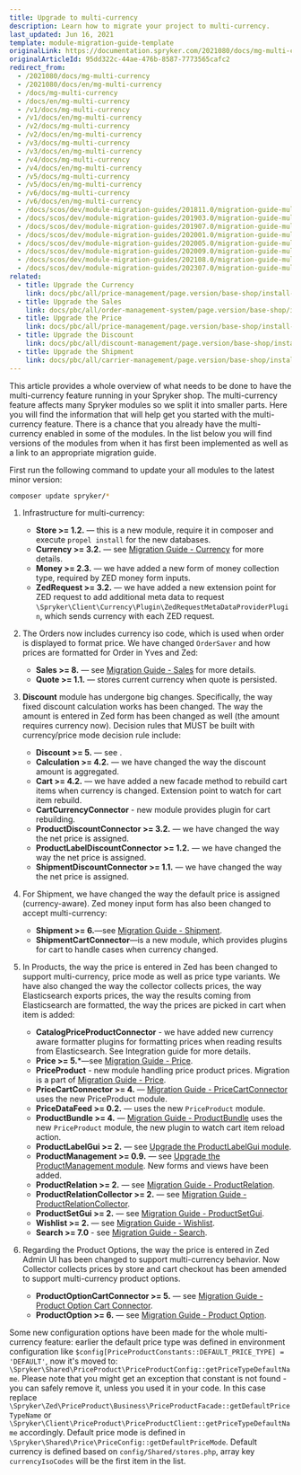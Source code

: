 ```yaml
---
title: Upgrade to multi-currency
description: Learn how to migrate your project to multi-currency.
last_updated: Jun 16, 2021
template: module-migration-guide-template
originalLink: https://documentation.spryker.com/2021080/docs/mg-multi-currency
originalArticleId: 95dd322c-44ae-476b-8587-7773565cafc2
redirect_from:
  - /2021080/docs/mg-multi-currency
  - /2021080/docs/en/mg-multi-currency
  - /docs/mg-multi-currency
  - /docs/en/mg-multi-currency
  - /v1/docs/mg-multi-currency
  - /v1/docs/en/mg-multi-currency
  - /v2/docs/mg-multi-currency
  - /v2/docs/en/mg-multi-currency
  - /v3/docs/mg-multi-currency
  - /v3/docs/en/mg-multi-currency
  - /v4/docs/mg-multi-currency
  - /v4/docs/en/mg-multi-currency
  - /v5/docs/mg-multi-currency
  - /v5/docs/en/mg-multi-currency
  - /v6/docs/mg-multi-currency
  - /v6/docs/en/mg-multi-currency
  - /docs/scos/dev/module-migration-guides/201811.0/migration-guide-multi-currency.html
  - /docs/scos/dev/module-migration-guides/201903.0/migration-guide-multi-currency.html
  - /docs/scos/dev/module-migration-guides/201907.0/migration-guide-multi-currency.html
  - /docs/scos/dev/module-migration-guides/202001.0/migration-guide-multi-currency.html
  - /docs/scos/dev/module-migration-guides/202005.0/migration-guide-multi-currency.html
  - /docs/scos/dev/module-migration-guides/202009.0/migration-guide-multi-currency.html
  - /docs/scos/dev/module-migration-guides/202108.0/migration-guide-multi-currency.html
  - /docs/scos/dev/module-migration-guides/202307.0/migration-guide-multi-currency.html  
related:
  - title: Upgrade the Currency
    link: docs/pbc/all/price-management/page.version/base-shop/install-and-upgrade/upgrade-modules/upgrade-the-currency-module.html
  - title: Upgrade the Sales
    link: docs/pbc/all/order-management-system/page.version/base-shop/install-and-upgrade/upgrade-modules/upgrade-the-sales-module.html
  - title: Upgrade the Price
    link: docs/pbc/all/price-management/page.version/base-shop/install-and-upgrade/upgrade-modules/upgrade-the-price-module.html
  - title: Upgrade the Discount
    link: docs/pbc/all/discount-management/page.version/base-shop/install-and-upgrade/upgrade-modules/upgrade-the-discount-module.html
  - title: Upgrade the Shipment
    link: docs/pbc/all/carrier-management/page.version/base-shop/install-and-upgrade/upgrade-modules/upgrade-the-shipment-module.html
---
```


This article provides a whole overview of what needs to be done to have the multi-currency feature running in your Spryker shop. The multi-currency feature affects many Spryker modules so we split it into smaller parts. Here you will find the information that will help get you started with the multi-currency feature.
There is a chance that you already have the multi-currency enabled in some of the modules. In the list below you will find versions of the modules from when it has first been implemented as well as a link to an appropriate migration guide.

First run the following command to update your all modules to the latest minor version:

```bash
composer update spryker/*
```

1. Infrastructure for multi-currency:

   * **Store >= 1.2.** — this is a new module, require it in composer and execute `propel install` for the new databases.
   * **Currency >= 3.2.** — see [Migration Guide - Currency](/docs/pbc/all/price-management/{{site.version}}/base-shop/install-and-upgrade/upgrade-modules/upgrade-the-currency-module.html) for more details.
   * **Money >= 2.3.** — we have added a new form of money collection type, required by ZED money form inputs.
   * **ZedRequest >= 3.2.** — we have added a new extension point for ZED request to add additional meta data to request `\Spryker\Client\Currency\Plugin\ZedRequestMetaDataProviderPlugin`, which sends currency with each ZED request.

2. The Orders now includes currency iso code, which is used when order is displayed to format price. We have changed `OrderSaver` and how prices are formatted for Order in Yves and Zed:

   * **Sales >= 8.** — see [Migration Guide - Sales](/docs/pbc/all/order-management-system/{{page.version}}/base-shop/install-and-upgrade/upgrade-modules/upgrade-the-sales-module.html) for more details.
   * **Quote >= 1.1.** — stores current currency when quote is persisted.

3. **Discount** module has undergone big changes. Specifically, the way fixed discount calculation works has been changed. The way the amount is entered in Zed form has been changed as well (the amount requires currency now). Decision rules that MUST be built with currency/price mode decision rule include:

   * **Discount >= 5.** — see .
   * **Calculation >= 4.2.** — we have changed the way the discount amount is aggregated.
   * **Cart >= 4.2.** — we have added a new facade method to rebuild cart items when currency is changed. Extension point to watch for cart item rebuild.
   * **CartCurrencyConnector** - new module provides plugin for cart rebuilding. <!-- See [Currency configuration](/docs/pbc/all/price-management/{{site.version}}/base-shop/extend-and-customize/multiple-currencies-per-store-configuration.html) for more details.-->
   * **ProductDiscountConnector >= 3.2.** — we have changed the way the net price is assigned.
   * **ProductLabelDiscountConnector >= 1.2.** — we have changed the way the net price is assigned.
   * **ShipmentDiscountConnector >= 1.1.** — we have changed the way the net price is assigned.

4. For Shipment, we have changed the way the default price is assigned (currency-aware). Zed money input form has also been changed to accept multi-currency:

   * **Shipment >= 6.**—see [Migration Guide - Shipment](/docs/pbc/all/carrier-management/{{site.version}}/base-shop/install-and-upgrade/upgrade-modules/upgrade-the-shipment-module.html).
   * **ShipmentCartConnector**—is a new module, which provides plugins for cart to handle cases when currency changed. <!-- add a link See Integration guide for more details.-->

5. In Products, the way the price is entered in Zed has been changed to support multi-currency, price mode as well as price type variants. We have also changed the way the collector collects prices, the way Elasticsearch exports prices, the way the results coming from Elasticsearch are formatted, the way the prices are picked in cart when item is added:

   * **CatalogPriceProductConnector** - we have added new currency aware formatter plugins for formatting prices when reading results from Elasticsearch. See Integration guide for more details.
   * **Price >= 5.***—see [Migration Guide - Price](/docs/pbc/all/price-management/{{site.version}}/base-shop/install-and-upgrade/upgrade-modules/upgrade-the-price-module.html).
   * **PriceProduct** - new module handling price product prices. Migration is a part of [Migration Guide - Price](/docs/pbc/all/price-management/{{site.version}}/base-shop/install-and-upgrade/upgrade-modules/upgrade-the-price-module.html).
   * **PriceCartConnector >= 4.** — [Migration Guide - PriceCartConnector](/docs/pbc/all/price-management/{{site.version}}/base-shop/install-and-upgrade/upgrade-modules/upgrade-the-pricecartconnector-module.html) uses the new PriceProduct module.
   * **PriceDataFeed >= 0.2.** — uses the new `PriceProduct` module.
   * **ProductBundle >= 4.** — [Migration Guide - ProductBundle](/docs/scos/dev/module-migration-guides/migration-guide-productbundle.html) uses the new `PriceProduct` module, the new plugin to watch cart item reload action.
   * **ProductLabelGui >= 2.** — see [Upgrade the ProductLabelGui module](/docs/scos/dev/module-migration-guides/migration-guide-productlabelgui.html).
   * **ProductManagement >= 0.9.** — see [Upgrade the ProductManagement module](/docs/scos/dev/module-migration-guides/migration-guide-productmanagement.html). New forms and views have been added.
   * **ProductRelation >= 2.** — see [Migration Guide - ProductRelation](/docs/pbc/all/product-relationship-management/{{page.version}}/install-and-upgrade/upgrade-the-productrelation-module.html).
   * **ProductRelationCollector >= 2.** — see [Migration Guide - ProductRelationCollector](/docs/pbc/all/product-relationship-management/{{page.version}}/install-and-upgrade/upgrade-the-productrelationcollector-module.html).
   * **ProductSetGui >= 2.** — see [Migration Guide - ProductSetGui](/docs/scos/dev/module-migration-guides/migration-guide-productsetgui.html).
   * **Wishlist >= 2.** — see [Migration Guide - Wishlist](/docs/pbc/all/shopping-list-and-wishlist/{{site.version}}/base-shop/install-and-upgrade/upgrade-modules/upgrade-the-wishlist-module.html).
   * **Search >= 7.0** - see [Migration Guide - Search](/docs/pbc/all/search/{{site.version}}/base-shop/install-and-upgrade/upgrade-modules/upgrade-the-search–module.html).

6. Regarding the Product Options, the way the price is entered in Zed Admin UI has been changed to support multi-currency behavior. Now Collector collects prices by store and cart checkout has been amended to support multi-currency product options.

   * **ProductOptionCartConnector >= 5.** — see [Migration Guide - Product Option Cart Connector](/docs/pbc/all/product-information-management/{{page.version}}/base-shop/install-and-upgrade/upgrade-modules/upgrade-the-productoptioncartconnector-module.html).
   * **ProductOption >= 6.** — see [Migration Guide - Product Option](/docs/pbc/all/product-information-management/{{page.version}}/base-shop/install-and-upgrade/upgrade-modules/upgrade-the-productoption-module.html).

Some new configuration options have been made for the whole multi-currency feature: earlier the default price type was defined in environment configuration like `$config[PriceProductConstants::DEFAULT_PRICE_TYPE] = 'DEFAULT'`, now it's moved to: `\Spryker\Shared\PriceProduct\PriceProductConfig::getPriceTypeDefaultName`. Please note that you might get an exception that constant is not found - you can safely remove it, unless you used it in your code. In this case replace `\Spryker\Zed\PriceProduct\Business\PriceProductFacade::getDefaultPriceTypeName` or `\Spryker\Client\PriceProduct\PriceProductClient::getPriceTypeDefaultName` accordingly. Default price mode is defined in `\Spryker\Shared\Price\PriceConfig::getDefaultPriceMode`. Default currency is defined based on `config/Shared/stores.php`, array key `currencyIsoCodes` will be the first item in the list.
